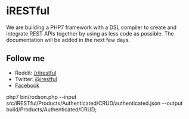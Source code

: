 # iRESTful
We are building a PHP7 framework with a DSL compiler to create and integrate REST APIs together by using as less code as possible.  The documentation will be added in the next few days.

## Follow me
* Reddit: [/r/irestful](http://reddit.com/r/irestful)
* Twitter: [@irestful](https://twitter.com/irestful)
* [Facebook](https://www.facebook.com/steve.rodrigue.tech/?fref=ts)


php7 bin/rodson.php --input src/iRESTful/Products/Authenticated/CRUD/authenticated.json --output build/Products/Authenticated/CRUD;
